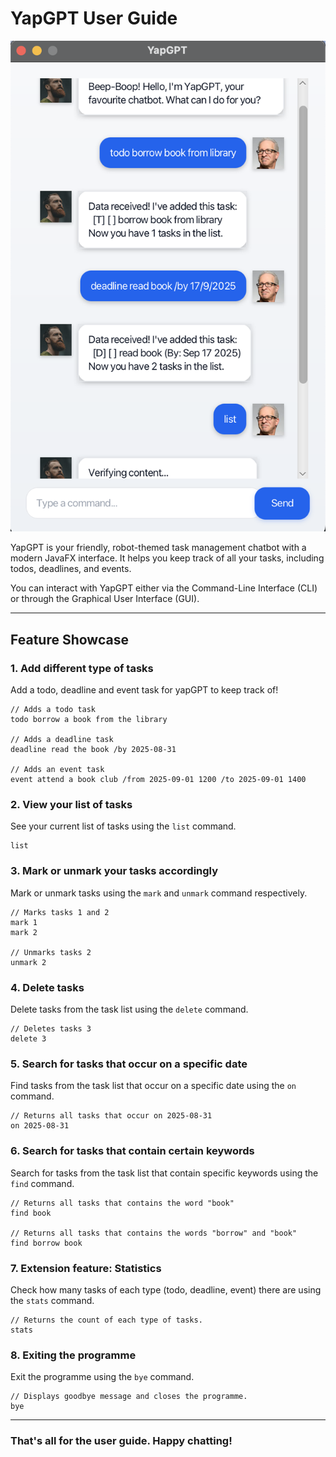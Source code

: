 # YapGPT User Guide

![Showcase of YapGPT user interface](/docs/Ui.png)

YapGPT is your friendly, robot-themed task management chatbot with a
modern JavaFX interface. It helps you keep track of all your tasks, 
including todos, deadlines, and events.

You can interact with YapGPT either via the Command-Line Interface (CLI) 
or through the Graphical User Interface (GUI).

---

## Feature Showcase

### 1. Add different type of tasks

Add a todo, deadline and event task for yapGPT to keep track of!
```
// Adds a todo task
todo borrow a book from the library

// Adds a deadline task
deadline read the book /by 2025-08-31

// Adds an event task
event attend a book club /from 2025-09-01 1200 /to 2025-09-01 1400
```

### 2. View your list of tasks

See your current list of tasks using the `list` command.
```
list
```
### 3. Mark or unmark your tasks accordingly

Mark or unmark tasks using the `mark` and `unmark` command respectively.
```
// Marks tasks 1 and 2
mark 1
mark 2

// Unmarks tasks 2
unmark 2
```

### 4. Delete tasks 

Delete tasks from the task list using the `delete` command.
````
// Deletes tasks 3 
delete 3
````
### 5. Search for tasks that occur on a specific date

Find tasks from the task list that occur on a specific date using the `on` command.
````
// Returns all tasks that occur on 2025-08-31
on 2025-08-31
````

### 6. Search for tasks that contain certain keywords

Search for tasks from the task list that contain specific keywords using the `find` command.
````
// Returns all tasks that contains the word "book"
find book 

// Returns all tasks that contains the words "borrow" and "book"
find borrow book
````

### 7. Extension feature: Statistics

Check how many tasks of each type (todo, deadline, event) there are using the `stats` command.
````
// Returns the count of each type of tasks.
stats
````

### 8. Exiting the programme

Exit the programme using the `bye` command. 
````
// Displays goodbye message and closes the programme.
bye
````
---
### That's all for the user guide. Happy chatting! 
